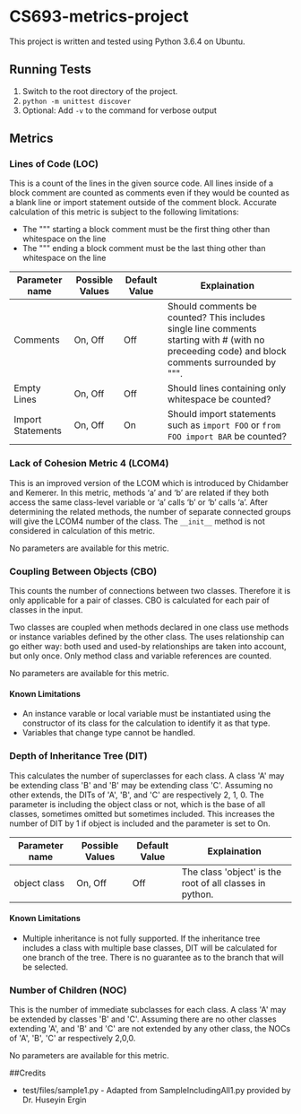 # CS693-metrics-project
This project is written and tested using Python 3.6.4 on Ubuntu.

## Running Tests
1. Switch to the root directory of the project.
1. `python -m unittest discover`
1. Optional: Add `-v` to the command for verbose output

## Metrics
### Lines of Code (LOC)
This is a count of the lines in the given source code. All lines inside of a block comment are counted as comments even if they would be counted as a blank line or import statement outside of the comment block. Accurate calculation of this metric is subject to the following limitations:

* The """ starting a block comment must be the first thing other than whitespace on the line
* The """ ending a block comment must be the last thing other than whitespace on the line

| Parameter name | Possible Values | Default Value | Explaination |
| -------------- | --------------- | ------------- | ------------ |
| Comments       | On, Off         | Off           | Should comments be counted? This includes single line comments starting with # (with no preceeding code) and block comments surrounded by """. |
| Empty Lines    | On, Off         | Off           | Should lines containing only whitespace be counted? |
| Import Statements | On, Off      | On            | Should import statements such as `import FOO` or  `from FOO import BAR` be counted? |

### Lack of Cohesion Metric 4 (LCOM4)
This is an improved version of the LCOM which is introduced by Chidamber and Kemerer. In this metric,
methods ‘a’ and ‘b’ are related if they both access the same class-level variable or ‘a’ calls ‘b’ or ‘b’ calls
‘a’. After determining the related methods, the number of separate connected groups will give the
LCOM4 number of the class. The `__init__` method is not considered in calculation of this metric. 

No parameters are available for this metric.

### Coupling Between Objects (CBO)
This counts the number of connections between two classes.  Therefore it is only applicable for a pair of classes.
CBO is calculated for each pair of classes in the input.

Two classes are coupled when methods declared in one class use methods or instance variables defined by the other class.
The uses relationship can go either way: both used and used-by relationships are taken into account, but only once.
Only method class and variable references are counted.

No parameters are available for this metric.

#### Known Limitations
 - An instance varable or local variable must be instantiated using the constructor of its class for the calculation to identify it as that type.
 - Variables that change type cannot be handled.


### Depth of Inheritance Tree (DIT)
 This calculates the number of superclasses for each class. A class 'A' may be extending class 'B' and 'B' may be extending class 'C'. Assuming
 no other extends, the DITs of 'A', 'B', and 'C' are respectively 2, 1, 0. The parameter is including the object class or not, which is the base of all
 classes, sometimes omitted but sometimes included.  This increases the number of DIT by 1 if object is included and the parameter is set to On.

| Parameter name | Possible Values | Default Value | Explaination |
| -------------- | --------------- | ------------- | ------------ |
| object class      | On, Off         | Off           | The class 'object' is the root of all classes in python. |

#### Known Limitations
 - Multiple inheritance is not fully supported. If the inheritance tree includes a class with multiple base classes, DIT will be calculated for one branch 
 of the tree. There is no guarantee as to the branch that will be selected.

### Number of Children (NOC)
This is the number of immediate subclasses for each class. A class 'A' may be extended by classes 'B' and 'C'. Assuming there are no other classes extending 'A', and 'B' and 'C' are not extended by any other class, the NOCs of 'A', 'B', 'C' ar respectively 2,0,0. 

No parameters are available for this metric.

##Credits
* test/files/sample1.py - Adapted from SampleIncludingAll1.py provided by Dr. Huseyin Ergin